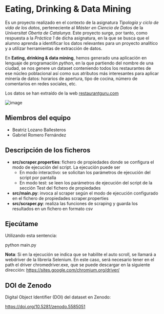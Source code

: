 # Eating, Drinking & Data Mining


Es un proyecto realizado en el contexto de la asignatura *Tipología y ciclo de vida de los datos*, perteneciente
al *Máster en Ciencia de Datos* de la *Universitat Oberta de Catalunya*.
Este proyecto surge, por tanto, como respuesta a la *Práctica 1* de dicha asignatura, en la que se busca que el 
alumno aprenda a identificar los datos relevantes para un proyecto analítico y a utilizar herramientas de 
extracción de datos.

En **Eating, drinking & data mining**, hemos generado una aplicación en lenguaje de programación *python*, en la que 
partiendo del nombre de una ciudad, se nos genere un dataset conteniendo todos los restaurantes de ese núcleo
poblacional así como sus atributos más interesantes para aplicar minería de datos: horarios de apertura, tipo de
cocina, número de comentarios en redes sociales, etc.

Los datos se han extraído de la web [restaurantguru.com](https://restaurantguru.com/)

![image](https://user-images.githubusercontent.com/92667730/137620094-94f98884-0130-427a-b91b-d1dba5225d3d.png)


## Miembros del equipo

- Beatriz Lozano Ballesteros
- Gabriel Romero Fernández

## Descripción de los ficheros

- **src/scraper.properties**: fichero de propiedades donde se configura el modo de ejecución del script. 
La ejecución puede ser
  - En modo interactivo: se solicitan los parámetros de ejecución del script por pantalla
  - En modo test: se leen los parámetros de ejecución del script de la sección Test del fichero de propiedades
- **src/main.py**: invoca al scraper según el modo de ejecución configurado en el fichero de propiedades scraper.properties
- **src/scraper.py**: realiza las funciones de scraping y guarda los resultados en un fichero en formato csv

## Ejecútame

Utilizando esta sentencia:

python main.py

**Nota**: Si en la ejecución se indica que se habilite el auto scroll, se llamará a webdriver de la librería Selenium. En este caso, será necesario tener en el path el driver  chromedriver.exe, que se puede descargar en la siguiente dirección: https://sites.google.com/chromium.org/driver/

## DOI de Zenodo

Digital Object Identifier (DOI) del dataset en Zenodo:

https://doi.org/10.5281/zenodo.5585051

